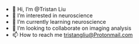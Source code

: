 - 👋 Hi, I’m @Tristan Liu
- 👀 I’m interested in neuroscience 
- 🌱 I’m currently learning neuroscience 
- 💞️ I’m looking to collaborate on imaging analysis
- 📫 How to reach me tristangliu@Protonmail.com

<!---
tristangliu/tristangliu is a ✨ special ✨ repository because its `README.md` (this file) appears on your GitHub profile.
You can click the Preview link to take a look at your changes.
--->
